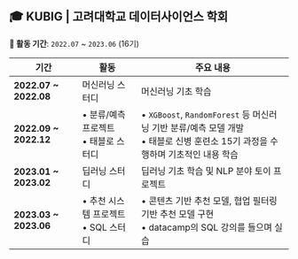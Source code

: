 
## 🎓 KUBIG | 고려대학교 데이터사이언스 학회  

**📅 활동 기간**: `2022.07` ~ `2023.06` (16기)  

| 기간 | 활동 | 주요 내용 |
|------|-----------------|----------------------------------------------------|
| **2022.07 ~ 2022.08** | 머신러닝 스터디 | 머신러닝 기초 학습 |
| **2022.09 ~ 2022.12** | • 분류/예측 프로젝트 <br> • 태블로 스터디 | • `XGBoost`, `RandomForest` 등 머신러닝 기반 분류/예측 모델 개발 <br> • 태블로 신병 훈련소 15기 과정을 수행하며 기초적인 내용 학습 |
| **2023.01 ~ 2023.02** | 딥러닝 스터디 | 딥러닝 기초 학습 및 NLP 분야 토이 프로젝트 |
| **2023.03 ~ 2023.06** | • 추천 시스템 프로젝트 <br> • SQL 스터디 | • 콘텐츠 기반 추천 모델, 협업 필터링 기반 추천 모델 구현 <br> • datacamp의 SQL 강의를 들으며 실습 |


